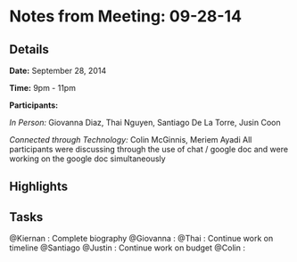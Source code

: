 Notes from Meeting: 09-28-14
============================

Details
-------
**Date:** September 28, 2014

**Time:** 9pm - 11pm

**Participants:**

*In Person:* Giovanna Diaz, Thai Nguyen, Santiago De La Torre, Jusin Coon

*Connected through Technology:* Colin McGinnis, Meriem Ayadi
All participants were discussing through the use of chat / google doc and were working on the google doc simultaneously

Highlights
----------


Tasks
-----
@Kiernan : Complete biography
@Giovanna : 
@Thai : Continue work on timeline
@Santiago
@Justin : Continue work on budget
@Colin :